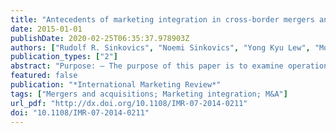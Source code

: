 ```yaml
---
title: "Antecedents of marketing integration in cross-border mergers and acquisitions"
date: 2015-01-01
publishDate: 2020-02-25T06:35:37.978903Z
authors: ["Rudolf R. Sinkovics", "Noemi Sinkovics", "Yong Kyu Lew", "Mohd Haniff Jedin", "Stefan Zagelmeyer"]
publication_types: ["2"]
abstract: "Purpose: – The purpose of this paper is to examine operational-level implementation issues regarding mergers and acquisitions (M&As) in general, and resource combination and integration at the functional marketing level in particular. Design/methodology/approach – The paper introduces four factors (i.e. collaboration, interaction, marketing synergy, and the realignment of marketing resources) that support successful M&A marketing integration and enhance overall M&A performance. Findings – The results indicate that marketing synergy and the realignment of marketing resources contribute significantly to the extent of integration. At the same time, the authors find a significant but negative relationship between the interaction dimension and the speed of integration. Originality/value – The cultural integration of firms that feature different management styles and organizational cultures has been recognized as a particularly challenging aspect of cross-border M&As. This study explains factors that contribute to effective marketing integration in M&As."
featured: false
publication: "*International Marketing Review*"
tags: ["Mergers and acquisitions; Marketing integration; M&A"]
url_pdf: "http://dx.doi.org/10.1108/IMR-07-2014-0211"
doi: "10.1108/IMR-07-2014-0211"
---
```


